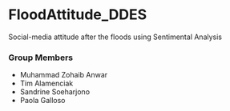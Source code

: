 # FloodAttitude_DDES
Social-media attitude after the floods using Sentimental Analysis


### Group Members 
- Muhammad Zohaib Anwar
- Tim Alamenciak
- Sandrine Soeharjono
- Paola Galloso

